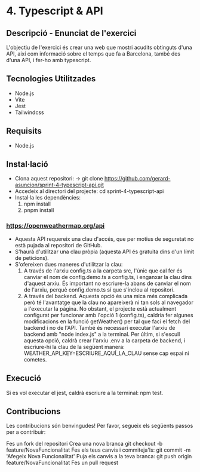 # 4. Typescript & API

## Descripció - Enunciat de l'exercici

L'objectiu de l'exercici és crear una web que mostri acudits obtinguts d'una API, així com informació sobre el temps que fa a Barcelona, també des d'una API, i fer-ho amb typescript.


## Tecnologies Utilitzades

- Node.js
- Vite
- Jest
- Tailwindcss

## Requisits

- Node.js

## Instal·lació

- Clona aquest repositori: -> git clone https://github.com/gerard-asuncion/sprint-4-typescript-api.git
- Accedeix al directori del projecte: cd sprint-4-typescript-api
- Instal·la les dependències: 
    1. npm install
    2. pnpm install

### https://openweathermap.org/api

- Aquesta API requereix una clau d'accés, que per motius de seguretat no està pujada al repositori de GitHub. 
- S'haurà d'utilitzar una clau pròpia (aquesta API és gratuita dins d'un límit de peticions).
- S'ofereixen dues maneres d'utilitzar la clau: 
    1. A través de l'arxiu config.ts a la carpeta src, l'únic que cal fer és canviar el nom de config.demo.ts a config.ts, i enganxar la clau dins d'aquest arxiu. És important no escriure-la abans de canviar el nom de l'arxiu, perquè config.demo.ts sí que s'inclou al repositori.
    2. A través del backend. Aquesta opció és una mica més complicada però té l'avantatge que la clau no apareixerà ni tan sols al navegador a l'executar la pàgina. No obstant, el projecte està actualment configurat per funcionar amb l'opció 1 (config.ts), caldria fer algunes modificacions en la funció getWeather() per tal que faci el fetch del backend i no de l'API. També és necessari executar l'arxiu de backend amb "node index.js" a la terminal. 
    Per últim, si s'escull aquesta opció, caldrà crear l'arxiu .env a la carpeta de backend, i escriure-hi la clau de la següent manera:
    WEATHER_API_KEY=ESCRIURE_AQUÍ_LA_CLAU sense cap espai ni cometes.

## Execució

Si es vol executar el jest, caldrà escriure a la terminal: npm test.

## Contribucions

Les contribucions són benvingudes! Per favor, segueix els següents passos per a contribuir:

Fes un fork del repositori
Crea una nova branca   git checkout -b feature/NovaFuncionalitat
Fes els teus canvis i commiteja'ls:   git commit -m 'Afegeix Nova Funcionalitat'
Puja els canvis a la teva branca:   git push origin feature/NovaFuncionalitat
Fes un pull request